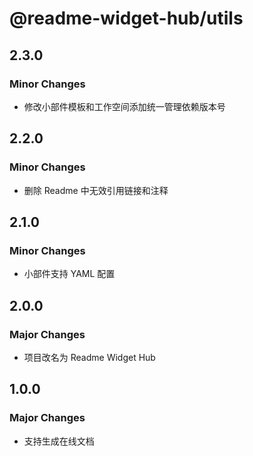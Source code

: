 # @readme-widget-hub/utils

## 2.3.0

### Minor Changes

- 修改小部件模板和工作空间添加统一管理依赖版本号

## 2.2.0

### Minor Changes

- 删除 Readme 中无效引用链接和注释

## 2.1.0

### Minor Changes

- 小部件支持 YAML 配置

## 2.0.0

### Major Changes

- 项目改名为 Readme Widget Hub

## 1.0.0

### Major Changes

- 支持生成在线文档
